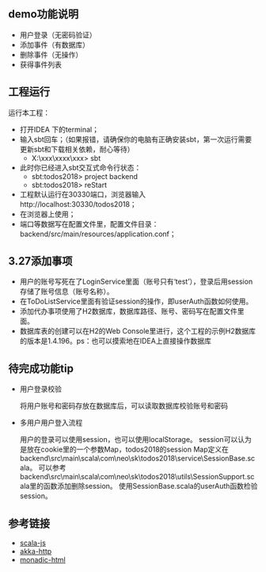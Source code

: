 ## demo功能说明

* 用户登录（无密码验证）
* 添加事件（有数据库）
* 删除事件（无操作）
* 获得事件列表

## 工程运行

运行本工程：

* 打开IDEA 下的terminal；
* 输入sbt回车；（如果报错，请确保你的电脑有正确安装sbt，第一次运行需要更新sbt和下载相关依赖，耐心等待）
   * X:\xxx\xxxx\xxx> sbt
* 此时你已经进入sbt交互式命令行状态：
     * sbt:todos2018> project backend
     * sbt:todos2018> reStart
* 工程默认运行在30330端口，浏览器输入http://localhost:30330/todos2018；
* 在浏览器上使用；
* 端口等数据写在配置文件里，配置文件目录：backend/src/main/resources/application.conf；

## 3.27添加事项

* 用户的账号写死在了LoginService里面（账号只有‘test’），登录后用session存储了账号信息（账号名称）。
* 在ToDoListService里面有验证session的操作，即userAuth函数如何使用。
* 添加代办事项使用了H2数据库，数据库路径、账号、密码写在配置文件里面。
* 数据库表的创建可以在H2的Web Console里进行，这个工程的示例H2数据库的版本是1.4.196。ps：也可以摸索地在IDEA上直接操作数据库

## 待完成功能tip

* 用户登录校验
  
  将用户账号和密码存放在数据库后，可以读取数据库校验账号和密码

* 多用户用户登入流程

  用户的登录可以使用session，也可以使用localStorage。
  session可以认为是放在cookie里的一个参数Map，todos2018的session Map定义在backend\src\main\scala\com\neo\sk\todos2018\service\SessionBase.scala。
  可以参考backend\src\main\scala\com\neo\sk\todos2018\utils\SessionSupport.scala里的函数添加删除session。
  使用SessionBase.scala的userAuth函数检验session。
  
  
  
## 参考链接
* [scala-js](http://www.scala-js.org/doc/tutorial/basic/)
* [akka-http](https://doc.akka.io/docs/akka-http/current/introduction.html)
* [monadic-html](https://github.com/OlivierBlanvillain/monadic-html/blob/master/README.md)
